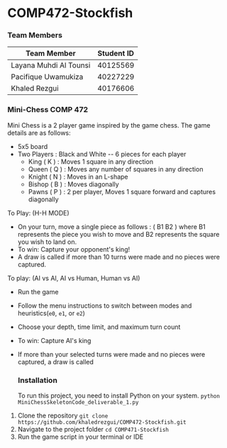 # COMP472-Stockfish
### Team Members
| Team Member | Student ID |
|------|------------|
|Layana Muhdi Al Tounsi|40125569|
|Pacifique Uwamukiza|40227229|
|Khaled Rezgui |40176606|

### Mini-Chess COMP 472 
Mini Chess is a 2 player game inspired by the game chess.
The game details are as follows: 
- 5x5 board
- Two Players : Black and White
-- 6 pieces for each player 
  - King ( K ) : Moves 1 square in any direction
  - Queen ( Q ) : Moves any number of squares in any direction
  - Knight ( N ) : Moves in an L-shape
  - Bishop ( B ) : Moves diagonally
  - Pawns ( P ) : 2 per player, Moves 1 square forward and captures diagonally


To Play: (H-H MODE) 
- On your turn, move a single piece as follows :
    ( B1 B2 ) where B1 represents the piece you wish to move and B2 represents the
     square you wish to land on.
- To win: Capture your opponent's king!
- A draw is called if more than 10 turns were made and no pieces were captured.

To play: (AI vs AI, AI vs Human, Human vs AI)
- Run the game
- Follow the menu instructions to switch between modes and heuristics(`e0`, `e1`, or `e2`)  
- Choose your depth, time limit, and maximum turn count
- To win: Capture AI's king
- If more than your selected turns were made and no pieces were captured, a draw is called 

  ### Installation
  To run this project, you need to install Python on your system.
  ``` python MiniChessSkeletonCode_deliverable_1.py ```
1. Clone the repository
   ``` git clone https://github.com/khaledrezgui/COMP472-Stockfish.git ```
2. Navigate to the project folder
    ``` cd COMP471-Stockfish ```
3. Run the game script in your terminal or IDE 

